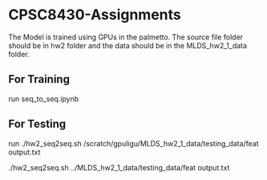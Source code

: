 # CPSC8430-Assignments

The Model is trained using GPUs in the palmetto. The source file folder should be in hw2 folder and the data should be in the MLDS_hw2_1_data folder.

## For Training
run seq_to_seq.ipynb

## For Testing
run ./hw2_seq2seq.sh /scratch/gpuligu/MLDS_hw2_1_data/testing_data/feat output.txt

./hw2_seq2seq.sh ../MLDS_hw2_1_data/testing_data/feat output.txt